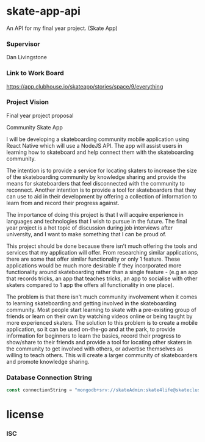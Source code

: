 # skate-app-api
An API for my final year project. (Skate App)

### Supervisor
Dan Livingstone

### Link to Work Board
https://app.clubhouse.io/skateapp/stories/space/9/everything

### Project Vision

Final year project proposal

Community Skate App

I will be developing a skateboarding community mobile application using React Native which will use a NodeJS API. The app will assist users in learning how to skateboard and help connect them with the skateboarding community.

The intention is to provide a service for locating skaters to increase the size of the skateboarding community by knowledge sharing and provide the means for skateboarders that feel disconnected with the community to reconnect.
Another intention is to provide a tool for skateboarders that they can use to aid in their development by offering a collection of information to learn from and record their progress against.

The importance of doing this project is that I will acquire experience in languages and technologies that I wish to pursue in the future. The final year project is a hot topic of discussion during job interviews after university, and I want to make something that I can be proud of.

This project should be done because there isn’t much offering the tools and services that my application will offer. From researching similar applications, there are some that offer similar functionality or only 1 feature. These applications would be much more desirable if they incorporated more functionality around skateboarding rather than a single feature - (e.g an app that records tricks, an app that teaches tricks, an app to socialise with other skaters compared to 1 app the offers all functionality in one place).

The problem is that there isn't much community involvement when it comes to learning skateboarding and getting involved in the skateboarding community. Most people start learning to skate with a pre-existing group of friends or learn on their own by watching videos online or being taught by more experienced skaters. The solution to this problem is to create a mobile application, so it can be used on-the-go and at the park, to provide information for beginners to learn the basics, record their progress to show/share to their friends and provide a tool for locating other skaters in the community to get involved with others, or advertise themselves as willing to teach others. This will create a larger community of skateboarders and promote knowledge sharing.



### Database Connection String
````javascript
const connectionString = "mongodb+srv://skateAdmin:skate4life@skatecluster-jmgnl.mongodb.net/test?retryWrites=true&w=majority";
````

# license
### ISC
